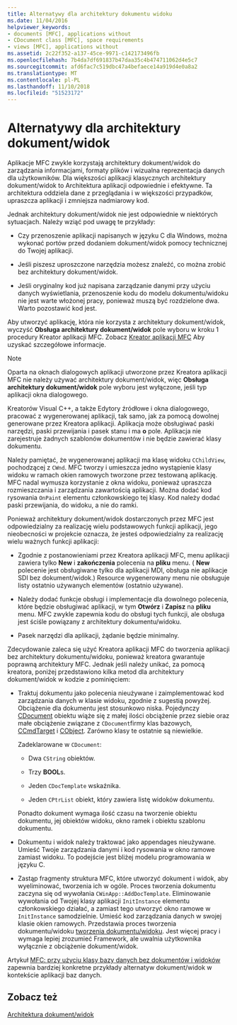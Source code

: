 ```yaml
---
title: Alternatywy dla architektury dokumentu widoku
ms.date: 11/04/2016
helpviewer_keywords:
- documents [MFC], applications without
- CDocument class [MFC], space requirements
- views [MFC], applications without
ms.assetid: 2c22f352-a137-45ce-9971-c142173496fb
ms.openlocfilehash: 7b4da7df691837b47daa35c4b474711062d4e5c7
ms.sourcegitcommit: afd6fac7c519dbc47a4befaece14a919d4e0a8a2
ms.translationtype: MT
ms.contentlocale: pl-PL
ms.lasthandoff: 11/10/2018
ms.locfileid: "51523172"
---
```

# <a name="alternatives-to-the-documentview-architecture"></a>Alternatywy dla architektury dokument/widok

Aplikacje MFC zwykle korzystają architektury dokument/widok do zarządzania informacjami, formaty plików i wizualna reprezentacja danych dla użytkowników. Dla większości aplikacji klasycznych architektury dokument/widok to Architektura aplikacji odpowiednie i efektywne. Ta architektura oddziela dane z przeglądania i w większości przypadków, upraszcza aplikacji i zmniejsza nadmiarowy kod.

Jednak architektury dokument/widok nie jest odpowiednie w niektórych sytuacjach. Należy wziąć pod uwagę te przykłady:

- Czy przenoszenie aplikacji napisanych w języku C dla Windows, można wykonać portów przed dodaniem dokument/widok pomocy technicznej do Twojej aplikacji.

- Jeśli piszesz uproszczone narzędzia możesz znaleźć, co można zrobić bez architektury dokument/widok.

- Jeśli oryginalny kod już napisana zarządzanie danymi przy użyciu danych wyświetlania, przenoszenie kodu do modelu dokumentu/widoku nie jest warte włożonej pracy, ponieważ muszą być rozdzielone dwa. Warto pozostawić kod jest.

Aby utworzyć aplikację, która nie korzysta z architektury dokument/widok, wyczyść **Obsługa architektury dokument/widok** pole wyboru w kroku 1 procedury Kreator aplikacji MFC. Zobacz [Kreator aplikacji MFC](../mfc/reference/mfc-application-wizard.md) Aby uzyskać szczegółowe informacje.

> [!NOTE]
>  Oparta na oknach dialogowych aplikacji utworzone przez Kreatora aplikacji MFC nie należy używać architektury dokument/widok, więc **Obsługa architektury dokument/widok** pole wyboru jest wyłączone, jeśli typ aplikacji okna dialogowego.

Kreatorów Visual C++, a także Edytory źródłowe i okna dialogowego, pracować z wygenerowanej aplikacji, tak samo, jak za pomocą dowolnej generowane przez Kreatora aplikacji. Aplikacja może obsługiwać paski narzędzi, paski przewijania i pasek stanu i ma **o** pole. Aplikacja nie zarejestruje żadnych szablonów dokumentów i nie będzie zawierać klasy dokumentu.

Należy pamiętać, że wygenerowanej aplikacji ma klasę widoku `CChildView`, pochodzącej z `CWnd`. MFC tworzy i umieszcza jedno wystąpienie klasy widoku w ramach okien ramowych tworzone przez testowaną aplikację. MFC nadal wymusza korzystanie z okna widoku, ponieważ upraszcza rozmieszczania i zarządzania zawartością aplikacji. Można dodać kod rysowania `OnPaint` elementu członkowskiego tej klasy. Kod należy dodać paski przewijania, do widoku, a nie do ramki.

Ponieważ architektury dokument/widok dostarczonych przez MFC jest odpowiedzialny za realizację wielu podstawowych funkcji aplikacji, jego nieobecności w projekcie oznacza, że jesteś odpowiedzialny za realizację wielu ważnych funkcji aplikacji:

- Zgodnie z postanowieniami przez Kreatora aplikacji MFC, menu aplikacji zawiera tylko **New** i **zakończenia** polecenia na **pliku** menu. ( **New** polecenie jest obsługiwane tylko dla aplikacji MDI, obsługa nie aplikacje SDI bez dokument/widok.) Resource wygenerowany menu nie obsługuje listy ostatnio używanych elementów (ostatnio używane).

- Należy dodać funkcje obsługi i implementacje dla dowolnego polecenia, które będzie obsługiwać aplikacji, w tym **Otwórz** i **Zapisz** na **pliku** menu. MFC zwykle zapewnia kodu do obsługi tych funkcji, ale obsługa jest ściśle powiązany z architektury dokumentu/widoku.

- Pasek narzędzi dla aplikacji, żądanie będzie minimalny.

Zdecydowanie zaleca się użyć Kreatora aplikacji MFC do tworzenia aplikacji bez architektury dokumentu/widoku, ponieważ kreatora gwarantuje poprawną architektury MFC. Jednak jeśli należy unikać, za pomocą kreatora, poniżej przedstawiono kilka metod dla architektury dokument/widok w kodzie z pominięciem:

- Traktuj dokumentu jako polecenia nieużywane i zaimplementować kod zarządzania danych w klasie widoku, zgodnie z sugestią powyżej. Obciążenie dla dokumentu jest stosunkowo niska. Pojedynczy [CDocument](../mfc/reference/cdocument-class.md) obiektu wiąże się z małej ilości obciążenie przez siebie oraz małe obciążenie związane z `CDocument`firmy klas bazowych, [CCmdTarget](../mfc/reference/ccmdtarget-class.md) i [CObject](../mfc/reference/cobject-class.md). Zarówno klasy te ostatnie są niewielkie.

   Zadeklarowane w `CDocument`:

  - Dwa `CString` obiektów.

  - Trzy **BOOL**s.

  - Jeden `CDocTemplate` wskaźnika.

  - Jeden `CPtrList` obiekt, który zawiera listę widoków dokumentu.

  Ponadto dokument wymaga ilość czasu na tworzenie obiektu dokumentu, jej obiektów widoku, okno ramek i obiektu szablonu dokumentu.

- Dokumentu i widok należy traktować jako appendages nieużywane. Umieść Twoje zarządzania danymi i kod rysowania w okno ramowe zamiast widoku. To podejście jest bliżej modelu programowania w języku C.

- Zastąp fragmenty struktura MFC, które utworzyć dokument i widok, aby wyeliminować, tworzenia ich w ogóle. Proces tworzenia dokumentu zaczyna się od wywołania `CWinApp::AddDocTemplate`. Eliminowanie wywołania od Twojej klasy aplikacji `InitInstance` elementu członkowskiego działać, a zamiast tego utworzyć okno ramowe w `InitInstance` samodzielnie. Umieść kod zarządzania danych w swojej klasie okien ramowych. Przedstawia proces tworzenia dokumentu/widoku [tworzenia dokumentu/widoku](../mfc/document-view-creation.md). Jest więcej pracy i wymaga lepiej zrozumieć Framework, ale uwalnia użytkownika wyłącznie z obciążenie dokument/widok.

Artykuł [MFC: przy użyciu klasy bazy danych bez dokumentów i widoków](../data/mfc-using-database-classes-without-documents-and-views.md) zapewnia bardziej konkretne przykłady alternatyw dokument/widok w kontekście aplikacji baz danych.

## <a name="see-also"></a>Zobacz też

[Architektura dokument/widok](../mfc/document-view-architecture.md)

